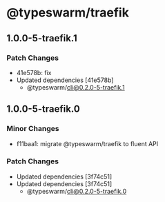 # @typeswarm/traefik

## 1.0.0-5-traefik.1

### Patch Changes

- 41e578b: fix
- Updated dependencies [41e578b]
  - @typeswarm/cli@0.2.0-5-traefik.1

## 1.0.0-5-traefik.0

### Minor Changes

- f11baa1: migrate @typeswarm/traefik to fluent API

### Patch Changes

- Updated dependencies [3f74c51]
- Updated dependencies [3f74c51]
  - @typeswarm/cli@0.2.0-5-traefik.0
